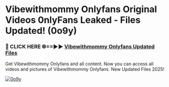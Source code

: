 # Vibewithmommy Onlyfans Original Videos 0nlyFans Leaked - Files Updated! (0o9y)

<h3>🔴 CLICK HERE 🌐==►► <a href="https://tinyurl.com/ehrbuxhb" rel="nofollow">Vibewithmommy Onlyfans Updated Files</a></h3>

Get Vibewithmommy Onlyfans and all content. Now you can access all videos and pictures of Vibewithmommy Onlyfans. New Updated Files 2025!

[![0o9y](https://i.imgur.com/lVYEuWS.gif)](https://tinyurl.com/ehrbuxhb)
